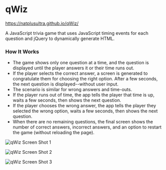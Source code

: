 # qWiz
https://natplusultra.github.io/qWiz/

A  JavaScript trivia game that uses JavaScript timing events for each question and jQuery to dynamically generate HTML.

### How It Works
* The game shows only one question at a time, and the question is displayed until the player answers it or their time runs out.
* If the player selects the correct answer, a screen is generated to congratulate them for choosing the right option. After a few seconds, the next question is displayed--without user input.
* The scenario is similar for wrong answers and time-outs.
* If the player runs out of time, the app tells the player that time is up, waits a few seconds, then shows the next question.
* If the player chooses the wrong answer, the app tells the player they selected the wrong option, waits a few seconds, then shows the next question.
* When there are no remaining questions, the final screen shows the number of correct answers, incorrect answers, and an option to restart the game (without reloading the page).

![qWiz Screen Shot 1](https://github.com/natplusultra/qWiz/blob/master/assets/images/qWiz1.png) 

![qWiz Screen Shot 2](https://github.com/natplusultra/qWiz/blob/master/assets/images/qWiz2.png) 

![qWiz Screen Shot 3](https://github.com/natplusultra/qWiz/blob/master/assets/images/qWiz3.png) 
